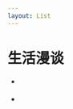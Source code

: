 ```yaml
---
layout: List
---
```



# 生活漫谈

- <aLink time='2018-05-12'
    href='./docs/My_blog_journey'
    title='我的博客之旅 - 探索新世界的奥秘'
  />

- <aLink time='2018-05-12'
    href='./docs/From_the_Backend_to_the_Frontend'
    title='从后端到前端 - 我的角色转变'
  />

